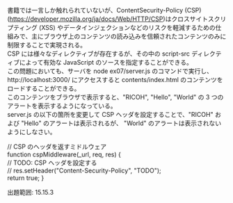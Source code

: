 書籍では一言しか触れられていないが、ContentSecurity-Policy (CSP) (https://developer.mozilla.org/ja/docs/Web/HTTP/CSP)はクロスサイトスクリプティング (XSS) やデータインジェクションなどのリスクを軽減するための仕組みで、主にブラウザ上のコンテンツの読み込みを信頼されたコンテンツのみに制限することで実現される。  
CSP には様々なディレクティブが存在するが、その中の script-src ディレクティブによって有効な JavaScript のソースを指定することができる。  
この問題においても、サーバを node ex07/server.js のコマンドで実行し、http://localhost:3000/ にアクセスすると contents/index.html のコンテンツをロードすることができる。  
このコンテンツをブラウザで表示すると、"RICOH", "Hello", "World" の 3 つのアラートを表示するようになっている。  
server.js の以下の箇所を変更して CSP ヘッダを設定することで、"RICOH" および "Hello" のアラートは表示されるが、 "World" のアラートは表示されないようにしなさい。

// CSP のヘッダを返すミドルウェア  
function cspMiddleware(\_url, req, res) {  
// TODO: CSP ヘッダを設定する  
// res.setHeader("Content-Security-Policy", "TODO");  
return true;
}

出題範囲: 15.15.3
